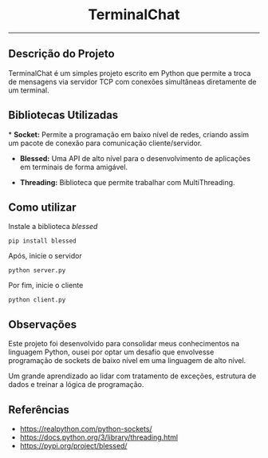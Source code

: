 <h1 align="center">TerminalChat</h1>
<hr>

<h2>Descrição do Projeto</h2>
<p>TerminalChat é um simples projeto escrito em Python que permite a troca de mensagens
via servidor TCP com conexões simultâneas diretamente de um terminal.</p>

<h2>Bibliotecas Utilizadas</h2>
* <strong>Socket:</strong> Permite a programação em baixo nível de redes, criando assim um pacote de conexão
para comunicação cliente/servidor.

* <strong>Blessed:</strong> Uma API de alto nível para o desenvolvimento de aplicações em terminais de forma
amigável.

* <strong>Threading:</strong> Biblioteca que permite trabalhar com MultiThreading.

<h2>Como utilizar</h2>

<p>Instale a biblioteca <i>blessed</i></p>

```shell
pip install blessed
```

<p>Após, inicie o servidor</p>

```shell
python server.py
```

<p>Por fim, inicie o cliente</p>

```shell
python client.py
```

<h2>Observações</h2>
<p>Este projeto foi desenvolvido para consolidar meus conhecimentos na linguagem Python, ousei por optar
um desafio que envolvesse programação de sockets de baixo nível em uma linguagem de alto nível.</p>

<p>Um grande aprendizado ao lidar com tratamento de exceções, estrutura de dados e treinar a lógica de programação.</p>

<h2>Referências</h2>

* https://realpython.com/python-sockets/
* https://docs.python.org/3/library/threading.html
* https://pypi.org/project/blessed/